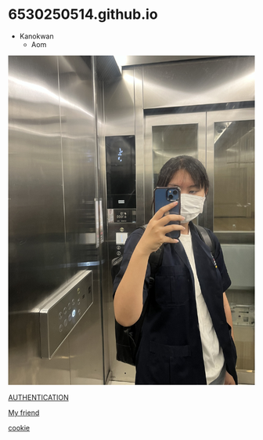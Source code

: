 # 6530250514.github.io

- Kanokwan
  - Aom
 
![alt text](IMG_5457.jpeg)

[AUTHENTICATION](authentication)

[My friend](https://panissaraaa.github.io/6530250557.github.io/)

[cookie](cookie)
